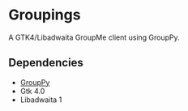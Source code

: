 # Groupings
A GTK4/Libadwaita GroupMe client using GroupPy.

## Dependencies

 - [GroupPy](https://github.com/TheKrafter/GroupPy)
 - Gtk 4.0
 - Libadwaita 1
 
